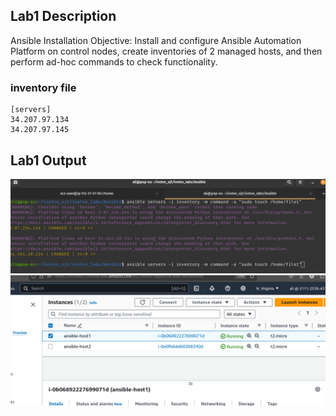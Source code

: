 ## Lab1 Description 

Ansible Installation Objective: Install and configure Ansible Automation Platform on control nodes, create inventories of 2 managed hosts, and then perform ad-hoc commands to check functionality.
### inventory file
```
[servers]
34.207.97.134 
34.207.97.145

```

## Lab1 Output

![](https://github.com/AliKhamed/ivolve_labs/blob/main/Ansible/screenshots/ans1.png)
![](https://github.com/AliKhamed/ivolve_labs/blob/main/Ansible/screenshots/ans2.png)




